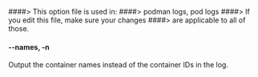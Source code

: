 ####> This option file is used in:
####>   podman logs, pod logs
####> If you edit this file, make sure your changes
####> are applicable to all of those.
#### **--names**, **-n**

Output the container names instead of the container IDs in the log.
